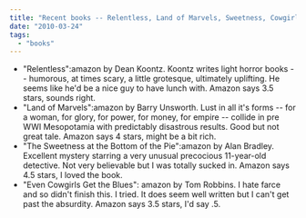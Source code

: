 ```yaml
---
title: "Recent books -- Relentless, Land of Marvels, Sweetness, Cowgirls"
date: "2010-03-24"
tags: 
  - "books"
---
```


- "Relentless":amazon by Dean Koontz. Koontz writes light horror books -- humorous, at times scary, a little grotesque, ultimately uplifting. He seems like he'd be a nice guy to have lunch with. Amazon says 3.5 stars, sounds right.
- "Land of Marvels":amazon by Barry Unsworth. Lust in all it's forms -- for a woman, for glory, for power, for money, for empire -- collide in pre WWI Mesopotamia with predictably disastrous results. Good but not great tale. Amazon says 4 stars, might be a bit rich.
- "The Sweetness at the Bottom of the Pie":amazon by Alan Bradley. Excellent mystery starring a very unusual precocious 11-year-old detective. Not very believable but I was totally sucked in. Amazon says 4.5 stars, I loved the book.
- "Even Cowgirls Get the Blues": amazon by Tom Robbins. I hate farce and so didn't finish this. I tried. It does seem well written but I can't get past the absurdity. Amazon says 3.5 stars, I'd say .5.
